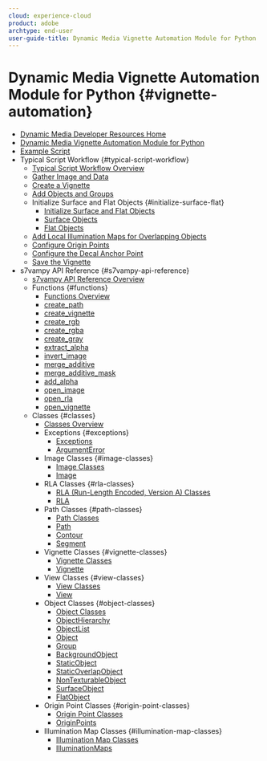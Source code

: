 ```yaml
---
cloud: experience-cloud
product: adobe
archtype: end-user
user-guide-title: Dynamic Media Vignette Automation Module for Python
---
```


# Dynamic Media Vignette Automation Module for Python {#vignette-automation}

+ [Dynamic Media Developer Resources Home](https://docs.adobe.com/content/help/en/dynamic-media-developer-resources/landing/home.html)
+ [Dynamic Media Vignette Automation Module for Python](c-vampyhome.md)
+ [Example Script](c-example-script.md)
+ Typical Script Workflow {#typical-script-workflow}
   + [Typical Script Workflow Overview](c-typical-script-workflow/c-typical-script-workflow.md)
   + [Gather Image and Data](c-typical-script-workflow/c-gather-image-and-data.md)
   + [Create a Vignette](c-typical-script-workflow/c-creating-a-vignette.md)
   + [Add Objects and Groups](c-typical-script-workflow/c-add-objects-and-groups.md)
   + Initialize Surface and Flat Objects {#initialize-surface-flat}
      + [Initialize Surface and Flat Objects](c-typical-script-workflow/c-init-surface-and-flat-objects/c-init-surface-and-flat-objects.md)
      + [Surface Objects](c-typical-script-workflow/c-init-surface-and-flat-objects/t-surface-objects.md)
      + [Flat Objects](c-typical-script-workflow/c-init-surface-and-flat-objects/t-flat-objects.md)
   + [Add Local Illumination Maps for Overlapping Objects](c-typical-script-workflow/c-add-local-illumination-maps.md)
   + [Configure Origin Points](c-typical-script-workflow/c-configure-origin-points.md)
   + [Configure the Decal Anchor Point](c-typical-script-workflow/c-configure-decal-anchor-point.md)
   + [Save the Vignette](c-typical-script-workflow/c-save-the-vignette.md)
+ s7vampy API Reference {#s7vampy-api-reference}
   + [s7vampy API Reference Overview](c-s7vampy-api-reference/c-s7vampy-api-reference.md)
   + Functions {#functions}
      + [Functions Overview](c-s7vampy-api-reference/c-functions/c-functions.md)
      + [create_path](c-s7vampy-api-reference/c-functions/r-s7vampy.create-path.md)
      + [create_vignette](c-s7vampy-api-reference/c-functions/r-s7vampy-create-vignette.md)
      + [create_rgb](c-s7vampy-api-reference/c-functions/r-s7vampy.create-rgb.md)
      + [create_rgba](c-s7vampy-api-reference/c-functions/r-s7vampy.create-rgba.md)
      + [create_gray](c-s7vampy-api-reference/c-functions/r-s7vampy.create-gray.md)
      + [extract_alpha](c-s7vampy-api-reference/c-functions/r-s7vampy-extract-alpha.md)
      + [invert_image](c-s7vampy-api-reference/c-functions/r-s7vampy-invert-image.md)
      + [merge_additive](c-s7vampy-api-reference/c-functions/r-s7vampy-merge-additive.md)
      + [merge_additive_mask](c-s7vampy-api-reference/c-functions/r-s7vampy-merge-additive-mask.md)
      + [add_alpha](c-s7vampy-api-reference/c-functions/r-s7vampy-add-alpha.md)
      + [open_image](c-s7vampy-api-reference/c-functions/r-s7vampy.open-image.md)
      + [open_rla](c-s7vampy-api-reference/c-functions/r-s7vampy.open-rla.md)
      + [open_vignette](c-s7vampy-api-reference/c-functions/r-s7vampy-open-vignette.md)
   + Classes {#classes}
      + [Classes Overview](c-s7vampy-api-reference/c-classes/c-classes.md)
      + Exceptions {#exceptions}
         + [Exceptions](c-s7vampy-api-reference/c-classes/c-classes-exceptions/c-classes-exceptions.md)
         + [ArgumentError](c-s7vampy-api-reference/c-classes/c-classes-exceptions/r-exception-s7vampy.error.argumenterror.md)
      + Image Classes {#image-classes}
         + [Image Classes](c-s7vampy-api-reference/c-classes/c-classes-image/c-classes-image.md)
         + [Image](c-s7vampy-api-reference/c-classes/c-classes-image/r-class-s7vampy.image.image.md)
      + RLA Classes {#rla-classes}
         + [RLA (Run-Length Encoded, Version A) Classes](c-s7vampy-api-reference/c-classes/c-rla/c-rla.md)
         + [RLA](c-s7vampy-api-reference/c-classes/c-rla/r-class-s7vampy-rla.md)
      + Path Classes {#path-classes}
         + [Path Classes](c-s7vampy-api-reference/c-classes/c-path/c-path.md)
         + [Path](c-s7vampy-api-reference/c-classes/c-path/r-class-s7vampy-path-path.md)
         + [Contour](c-s7vampy-api-reference/c-classes/c-path/r-class-s7vampy-path-contour.md)
         + [Segment](c-s7vampy-api-reference/c-classes/c-path/r-class-s7vampy-path-segment.md)
      + Vignette Classes {#vignette-classes}
         + [Vignette Classes](c-s7vampy-api-reference/c-classes/c-vignette/c-vignette.md)
         + [Vignette](c-s7vampy-api-reference/c-classes/c-vignette/r-class-s7vampy-vignette-vignette.md)
      + View Classes {#view-classes}
         + [View Classes](c-s7vampy-api-reference/c-classes/c-view/c-view.md)
         + [View](c-s7vampy-api-reference/c-classes/c-view/r-s7vampy-view-view.md)
      + Object Classes {#object-classes}
         + [Object Classes](c-s7vampy-api-reference/c-classes/c-objects/c-objects.md)
         + [ObjectHierarchy](c-s7vampy-api-reference/c-classes/c-objects/r-s7vampy-obj-objecthierarchy.md)
         + [ObjectList](c-s7vampy-api-reference/c-classes/c-objects/r-class-s7vampy-obj-objectlist.md)
         + [Object](c-s7vampy-api-reference/c-classes/c-objects/r-class-s7vampy-obj-object.md)
         + [Group](c-s7vampy-api-reference/c-classes/c-objects/r-class-s7vampy-obj-group.md)
         + [BackgroundObject](c-s7vampy-api-reference/c-classes/c-objects/r-class-s7vampy-obj-backgroundobject.md)
         + [StaticObject](c-s7vampy-api-reference/c-classes/c-objects/r-class-s7vampy-obj-staticobject.md)
         + [StaticOverlapObject](c-s7vampy-api-reference/c-classes/c-objects/r-class-s7vampy-obj-staticoverlapobject.md)
         + [NonTexturableObject](c-s7vampy-api-reference/c-classes/c-objects/r-class-s7vampy-obj-nontexturableobject.md)
         + [SurfaceObject](c-s7vampy-api-reference/c-classes/c-objects/r-class-s7vampy-obj-surfaceobject.md)
         + [FlatObject](c-s7vampy-api-reference/c-classes/c-objects/r-class-s7vampy-obj-flatobject.md)
      + Origin Point Classes {#origin-point-classes}
         + [Origin Point Classes](c-s7vampy-api-reference/c-classes/c-origin-points/c-origin-points.md)
         + [OriginPoints](c-s7vampy-api-reference/c-classes/c-origin-points/r-class-s7vampy-origin-originpoints.md)
      + Illumination Map Classes {#illumination-map-classes}
         + [Illumination Map Classes](c-s7vampy-api-reference/c-classes/c-illumination-maps/c-illumination-maps.md)
         + [IlluminationMaps](c-s7vampy-api-reference/c-classes/c-illumination-maps/r-s7vampy-illum-illuminationmaps.md)
